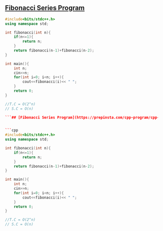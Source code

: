 ## [Fibonacci Series Program](https://prepinsta.com/cpp-program/cpp-program-to-print-fibonacci-series-up-to-n-numbers/)


```cpp
#include<bits/stdc++.h>
using namespace std;

int fibonacci(int n){
    if(n<=1){
        return n;
    }
    return fibonacci(n-1)+fibonacci(n-2);
}

int main(){
    int n;
    cin>>n;
    for(int i=0; i<n; i++){
        cout<<fibonacci(i)<< " ";
    }
    return 0;
}

//T.C = O(2^n)
// S.C = O(n)

```## [Fibonacci Series Program](https://prepinsta.com/cpp-program/cpp-program-to-print-fibonacci-series-up-to-n-numbers/)


```cpp
#include<bits/stdc++.h>
using namespace std;

int fibonacci(int n){
    if(n<=1){
        return n;
    }
    return fibonacci(n-1)+fibonacci(n-2);
}

int main(){
    int n;
    cin>>n;
    for(int i=0; i<n; i++){
        cout<<fibonacci(i)<< " ";
    }
    return 0;
}

//T.C = O(2^n)
// S.C = O(n)

```
